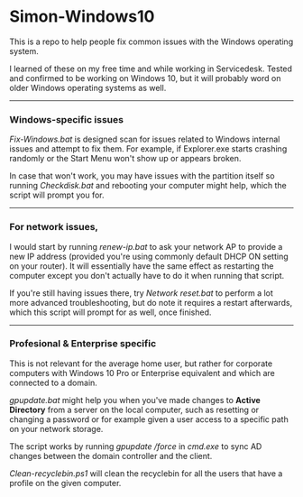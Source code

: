 # Simon-Windows10

This is a repo to help people fix common issues with the Windows operating system.

I learned of these on my free time and while working in Servicedesk. Tested and confirmed to be working on Windows 10, but it will probably word on older Windows operating systems as well.

---

<h3>Windows-specific issues</h3>

<i>Fix-Windows.bat</i> is designed scan for issues related to Windows internal issues and attempt to fix them. For example, if Explorer.exe starts crashing randomly or the Start Menu won't show up or appears broken.

In case that won't work, you may have issues with the partition itself so running <i>Checkdisk.bat</i> and rebooting your computer might help, which the script will prompt you for.

---

<h3>For network issues,</h3>

I would start by running <i>renew-ip.bat</i> to ask your network AP to provide a new IP address (provided you're using commonly default DHCP ON setting on your router). It will essentially have the same effect as restarting the computer except you don't actually have to do it when running that script.

If you're still having issues there, try <i>Network reset.bat</i> to perform a lot more advanced troubleshooting, but do note it requires a restart afterwards, which this script will prompt for as well, once finished.

---

<h3>Profesional & Enterprise specific</h3>

This is not relevant for the average home user, but rather for corporate computers with Windows 10 Pro or Enterprise equivalent and which are connected to a domain.

<i>gpupdate.bat</i> might help you when you've made changes to <b>Active Directory</b> from a server on the local computer, such as resetting or changing a password or for example given a user access to a specific path on your network storage.

The script works by running <i>gpupdate /force</i> in <i>cmd.exe</i> to sync AD changes between the domain controller and the client.

<i>Clean-recyclebin.ps1</i> will clean the recyclebin for all the users that have a profile on the given computer.

